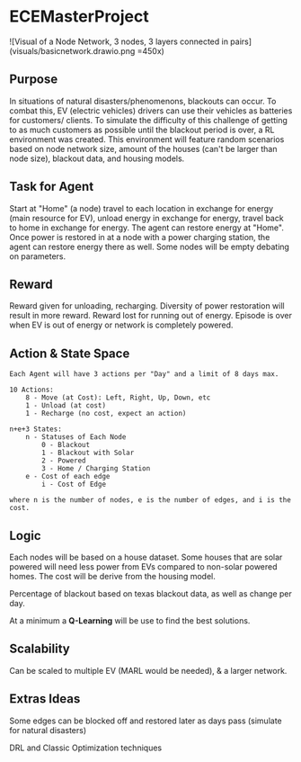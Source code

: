 # ECEMasterProject
<!-- ## RL Scenario -->

![Visual of a Node Network, 3 nodes, 3 layers connected in pairs](visuals/basicnetwork.drawio.png =450x)

## Purpose

In situations of natural disasters/phenomenons, blackouts can occur. To combat this, EV (electric vehicles) drivers can use their vehicles as batteries for customers/ clients. To simulate the difficulty of this challenge of getting to as much customers as possible until the blackout period is over, a RL environment was created. This environment will feature random scenarios based on node network size, amount of the houses (can't be larger than node size), blackout data, and housing models.

## Task for Agent

Start at "Home" (a node) travel to each location in exchange for energy (main resource for EV),
unload energy in exchange for energy, travel back to home in exchange for energy. The agent can restore energy at "Home".
Once power is restored in at a node with a power charging station, the agent can restore energy there as well. Some nodes will be empty debating on parameters.

## Reward

Reward given for unloading, recharging.
Diversity of power restoration will result in more reward.
Reward lost for running out of energy.
Episode is over when EV is out of energy or network is completely powered.

## Action & State Space

    Each Agent will have 3 actions per "Day" and a limit of 8 days max.

    10 Actions:
        8 - Move (at Cost): Left, Right, Up, Down, etc
        1 - Unload (at cost)
        1 - Recharge (no cost, expect an action)

    n+e+3 States:
        n - Statuses of Each Node
            0 - Blackout
            1 - Blackout with Solar
            2 - Powered
            3 - Home / Charging Station
        e - Cost of each edge
            i - Cost of Edge
        
    where n is the number of nodes, e is the number of edges, and i is the cost. 

## Logic

Each nodes will be based on a house dataset. Some houses that are solar powered will need less power from EVs compared to non-solar powered homes. The cost will be derive from the housing model.

Percentage of blackout based on texas blackout data, as well as change per day.

At a minimum a **Q-Learning** will be use to find the best solutions.

## Scalability

Can be scaled to multiple EV (MARL would be needed), & a larger network.

## Extras Ideas

Some edges can be blocked off and restored later as days pass (simulate for natural disasters)

DRL and Classic Optimization techniques
